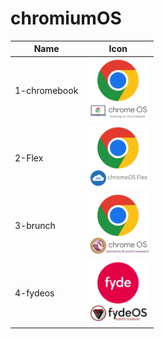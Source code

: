 # chromiumOS
Name|Icon
--|--
1-chromebook|<img src="1-chromebook.png" width="100px">
2-Flex|<img src="2-Flex.png" width="100px">
3-brunch|<img src="3-brunch.png" width="100px">
4-fydeos|<img src="4-fydeos.png" width="100px">
